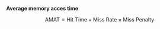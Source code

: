 **Average memory acces time**

$$
\text{AMAT} = \text{Hit Time} + \text{Miss Rate}\times\text{Miss Penalty}
$$